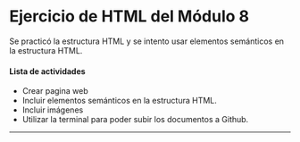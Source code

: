# Ejercicio de HTML del Módulo 8
Se practicó la estructura HTML y se intento usar elementos semánticos en la estructura HTML.
#### Lista de actividades

- Crear pagina web
- Incluir elementos semánticos en la estructura HTML.
- Incluir imágenes
- Utilizar la terminal para poder subir los documentos a Github.
     
                
----
                    